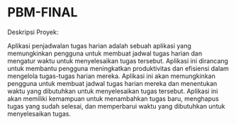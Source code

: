 # PBM-FINAL

Deskripsi Proyek:

Aplikasi penjadwalan tugas harian adalah sebuah aplikasi yang memungkinkan pengguna untuk
membuat jadwal tugas harian dan mengatur waktu untuk menyelesaikan tugas tersebut. Aplikasi
ini dirancang untuk membantu pengguna meningkatkan produktivitas dan efisiensi dalam
mengelola tugas-tugas harian mereka.
Aplikasi ini akan memungkinkan pengguna untuk membuat jadwal tugas harian mereka dan
menentukan waktu yang dibutuhkan untuk menyelesaikan tugas tersebut. Aplikasi ini akan
memiliki kemampuan untuk menambahkan tugas baru, menghapus tugas yang sudah selesai, dan
memperbarui waktu yang dibutuhkan untuk menyelesaikan tugas.

